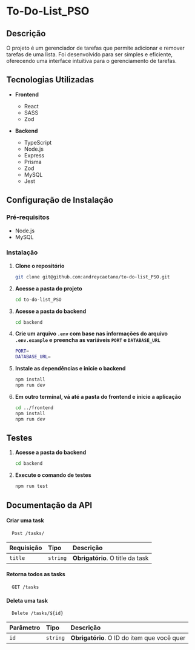 # To-Do-List_PSO

## Descrição

O projeto é um gerenciador de tarefas que permite adicionar e remover tarefas de uma lista. Foi desenvolvido para ser simples e eficiente, oferecendo uma interface intuitiva para o gerenciamento de tarefas.

## Tecnologias Utilizadas

- **Frontend**
  - React
  - SASS
  - Zod

- **Backend**
  - TypeScript
  - Node.js
  - Express
  - Prisma
  - Zod
  - MySQL
  - Jest

## Configuração de Instalação

### Pré-requisitos

- Node.js
- MySQL

### Instalação

1. **Clone o repositório**
    ```bash
    git clone git@github.com:andreycaetano/to-do-list_PSO.git
    ```

2. **Acesse a pasta do projeto**
    ```bash
    cd to-do-list_PSO
    ```

3. **Acesse a pasta do backend**
    ```bash
    cd backend
    ```

4. **Crie um arquivo `.env` com base nas informações do arquivo `.env.example` e preencha as variáveis `PORT` e `DATABASE_URL`**
    ```bash
    PORT=
    DATABASE_URL=
    ```

5. **Instale as dependências e inicie o backend**
    ```bash
    npm install
    npm run dev
    ```

6. **Em outro terminal, vá até a pasta do frontend e inicie a aplicação**
    ```bash
    cd ../frontend
    npm install
    npm run dev
    ```

## Testes

1. **Acesse a pasta do backend**
    ```bash
    cd backend
    ```

2. **Execute o comando de testes**
    ```bash
    npm run test
    ```

## Documentação da API

#### Criar uma task

```http
  Post /tasks/
```

| Requisição   | Tipo       | Descrição                                   |
| :---------- | :--------- | :------------------------------------------ |
| `title`      | `string` | **Obrigatório**. O title da task |

#### Retorna todos as tasks

```http
  GET /tasks
```

#### Deleta uma task

```http
  Delete /tasks/${id}
```

| Parâmetro   | Tipo       | Descrição                                   |
| :---------- | :--------- | :------------------------------------------ |
| `id`      | `string` | **Obrigatório**. O ID do item que você quer |



